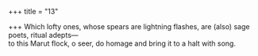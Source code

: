 +++
title = "13"

+++
Which lofty ones, whose spears are lightning flashes, are (also) sage  poets, ritual adepts—  
to this Marut flock, o seer, do homage and bring it to a halt with song. 